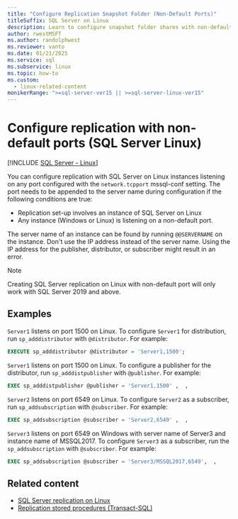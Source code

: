 ```yaml
---
title: "Configure Replication Snapshot Folder (Non-Default Ports)"
titleSuffix: SQL Server on Linux
description: Learn to configure snapshot folder shares with non-default ports for SQL Server replication on Linux.
author: rwestMSFT
ms.author: randolphwest
ms.reviewer: vanto
ms.date: 01/21/2025
ms.service: sql
ms.subservice: linux
ms.topic: how-to
ms.custom:
  - linux-related-content
monikerRange: ">=sql-server-ver15 || >=sql-server-linux-ver15"
---
```

# Configure replication with non-default ports (SQL Server Linux)

[!INCLUDE [SQL Server - Linux](../includes/applies-to-version/sql-linux.md)]

You can configure replication with SQL Server on Linux instances listening on any port configured with the `network.tcpport` mssql-conf setting. The port needs to be appended to the server name during configuration if the following conditions are true:

- Replication set-up involves an instance of SQL Server on Linux
- Any instance (Windows or Linux) is listening on a non-default port.

The server name of an instance can be found by running `@@SERVERNAME` on the instance. Don't use the IP address instead of the server name. Using the IP address for the publisher, distributor, or subscriber might result in an error.

> [!NOTE]  
> Creating SQL Server replication on Linux with non-default port will only work with SQL Server 2019 and above.

## Examples

`Server1` listens on port 1500 on Linux. To configure `Server1` for distribution, run `sp_adddistributor` with `@distributor`. For example:

```sql
EXECUTE sp_adddistributor @distributor = 'Server1,1500';
```

`Server1` listens on port 1500 on Linux. To configure a publisher for the distributor, run `sp_adddistpublisher` with `@publisher`. For example:

```sql
EXEC sp_adddistpublisher @publisher = 'Server1,1500' ,  ,
```

`Server2` listens on port 6549 on Linux. To configure `Server2` as a subscriber, run `sp_addsubscription` with `@subscriber`. For example:

```sql
EXEC sp_addsubscription @subscriber = 'Server2,6549' ,  ,
```

`Server3` listens on port 6549 on Windows with server name of Server3 and instance name of MSSQL2017. To configure `Server3` as a subscriber, run the `sp_addsubscription` with `@subscriber`. For example:

```sql
EXEC sp_addsubscription @subscriber = 'Server3/MSSQL2017,6549',  ,
```

## Related content

- [SQL Server replication on Linux](sql-server-linux-replication.md)
- [Replication stored procedures (Transact-SQL)](../relational-databases/system-stored-procedures/replication-stored-procedures-transact-sql.md)
